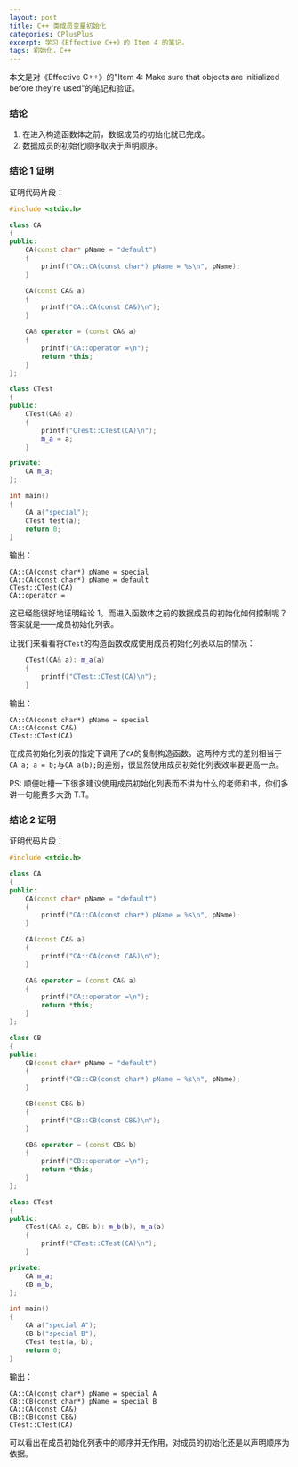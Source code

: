 ```yaml
---
layout: post
title: C++ 类成员变量初始化
categories: CPlusPlus
excerpt: 学习《Effective C++》的 Item 4 的笔记。
tags: 初始化，C++
---
```


本文是对《Effective C++》的"Item 4: Make sure that objects are initialized before they're used"的笔记和验证。

### 结论

1. 在进入构造函数体之前，数据成员的初始化就已完成。
2. 数据成员的初始化顺序取决于声明顺序。

### 结论 1 证明

证明代码片段：

```cpp
#include <stdio.h>

class CA
{
public:
    CA(const char* pName = "default")
    {
        printf("CA::CA(const char*) pName = %s\n", pName);
    }

    CA(const CA& a)
    {
        printf("CA::CA(const CA&)\n");
    }

    CA& operator = (const CA& a)
    {
        printf("CA::operator =\n");
        return *this;
    }
};

class CTest
{
public:
    CTest(CA& a)
    {
        printf("CTest::CTest(CA)\n");
        m_a = a;
    }

private:
    CA m_a;
};

int main()
{
    CA a("special");
    CTest test(a);
    return 0;
}
```

输出：

```
CA::CA(const char*) pName = special
CA::CA(const char*) pName = default
CTest::CTest(CA)
CA::operator =
```

这已经能很好地证明结论 1。而进入函数体之前的数据成员的初始化如何控制呢？答案就是——成员初始化列表。

让我们来看看将`CTest`的构造函数改成使用成员初始化列表以后的情况：

```cpp
    CTest(CA& a): m_a(a)
    {
        printf("CTest::CTest(CA)\n");
    }
```

输出：

```
CA::CA(const char*) pName = special
CA::CA(const CA&)
CTest::CTest(CA)
```

在成员初始化列表的指定下调用了`CA`的复制构造函数。这两种方式的差别相当于`CA a; a = b;`与`CA a(b);`的差别，很显然使用成员初始化列表效率要更高一点。

PS: 顺便吐槽一下很多建议使用成员初始化列表而不讲为什么的老师和书，你们多讲一句能费多大劲 T.T。

### 结论 2 证明

证明代码片段：

```cpp
#include <stdio.h>

class CA
{
public:
    CA(const char* pName = "default")
    {
        printf("CA::CA(const char*) pName = %s\n", pName);
    }

    CA(const CA& a)
    {
        printf("CA::CA(const CA&)\n");
    }

    CA& operator = (const CA& a)
    {
        printf("CA::operator =\n");
        return *this;
    }
};

class CB
{
public:
    CB(const char* pName = "default")
    {
        printf("CB::CB(const char*) pName = %s\n", pName);
    }

    CB(const CB& b)
    {
        printf("CB::CB(const CB&)\n");
    }

    CB& operator = (const CB& b)
    {
        printf("CB::operator =\n");
        return *this;
    }
};

class CTest
{
public:
    CTest(CA& a, CB& b): m_b(b), m_a(a)
    {
        printf("CTest::CTest(CA)\n");
    }

private:
    CA m_a;
    CB m_b;
};

int main()
{
    CA a("special A");
    CB b("special B");
    CTest test(a, b);
    return 0;
}
```

输出：

```
CA::CA(const char*) pName = special A
CB::CB(const char*) pName = special B
CA::CA(const CA&)
CB::CB(const CB&)
CTest::CTest(CA)
```

可以看出在成员初始化列表中的顺序并无作用，对成员的初始化还是以声明顺序为依据。
